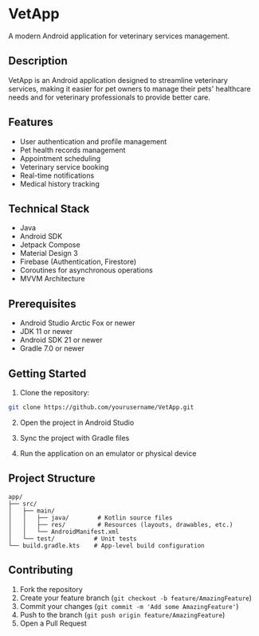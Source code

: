 # VetApp

A modern Android application for veterinary services management.

## Description

VetApp is an Android application designed to streamline veterinary services, making it easier for pet owners to manage their pets' healthcare needs and for veterinary professionals to provide better care.

## Features

- User authentication and profile management
- Pet health records management
- Appointment scheduling
- Veterinary service booking
- Real-time notifications
- Medical history tracking

## Technical Stack

- Java
- Android SDK
- Jetpack Compose
- Material Design 3
- Firebase (Authentication, Firestore)
- Coroutines for asynchronous operations
- MVVM Architecture

## Prerequisites

- Android Studio Arctic Fox or newer
- JDK 11 or newer
- Android SDK 21 or newer
- Gradle 7.0 or newer

## Getting Started

1. Clone the repository:
```bash
git clone https://github.com/yourusername/VetApp.git
```

2. Open the project in Android Studio

3. Sync the project with Gradle files

4. Run the application on an emulator or physical device

## Project Structure

```
app/
├── src/
│   ├── main/
│   │   ├── java/        # Kotlin source files
│   │   ├── res/         # Resources (layouts, drawables, etc.)
│   │   └── AndroidManifest.xml
│   └── test/           # Unit tests
└── build.gradle.kts    # App-level build configuration
```

## Contributing

1. Fork the repository
2. Create your feature branch (`git checkout -b feature/AmazingFeature`)
3. Commit your changes (`git commit -m 'Add some AmazingFeature'`)
4. Push to the branch (`git push origin feature/AmazingFeature`)
5. Open a Pull Request



